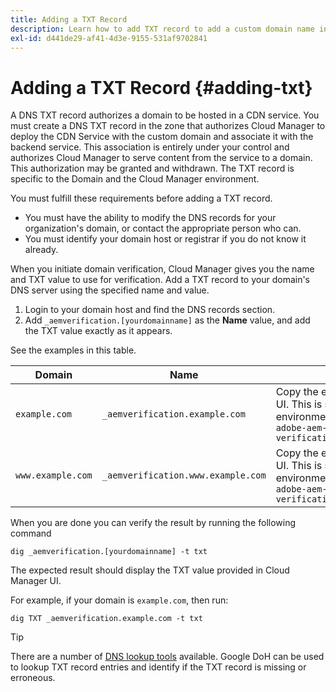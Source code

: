 ```yaml
---
title: Adding a TXT Record
description: Learn how to add TXT record to add a custom domain name in Cloud Manager.
exl-id: d441de29-af41-4d3e-9155-531af9702841
---
```

# Adding a TXT Record {#adding-txt}

A DNS TXT record authorizes a domain to be hosted in a CDN service. You must create a DNS TXT record in the zone that authorizes Cloud Manager to deploy the CDN Service with the custom domain and associate it with the backend service. This association is entirely under your control and authorizes Cloud Manager to serve content from the service to a domain. This authorization may be granted and withdrawn. The TXT record is specific to the Domain and the Cloud Manager environment.

You must fulfill these requirements before adding a TXT record.

* You must have the ability to modify the DNS records for your organization's domain, or contact the appropriate person who can.
* You must identify your domain host or registrar if you do not know it already.

When you initiate domain verification, Cloud Manager gives you the name and TXT value to use for verification. Add a TXT record to your domain's DNS server using the specified name and value.

1. Login to your domain host and find the DNS records section. 
1. Add `_aemverification.[yourdomainname]` as the **Name** value, and add the TXT value exactly as it appears.

See the examples in this table.

|Domain|Name|TXT Value|
|--- |--- |---|
|`example.com`|`_aemverification.example.com` |Copy the entire value displayed in Cloud Manager UI. This is specific to the domain and the environment. For example:<br>`adobe-aem-verification=example.com/[program]/[env]/..*`|
|`www.example.com`|`_aemverification.www.example.com` |Copy the entire value displayed in Cloud Manager UI. This is specific to the domain and the environment. For example:<br>`adobe-aem-verification=www.example.com/[program]/[env]/..*`|

When you are done you can verify the result by running the following command

```shell
dig _aemverification.[yourdomainname] -t txt
```

The expected result should display the TXT value provided in Cloud Manager UI.

For example, if your domain is `example.com`, then run:

```shell
dig TXT _aemverification.example.com -t txt
```

>[!TIP]
>
>There are a number of [DNS lookup tools](https://www.ultratools.com/tools/dnsLookup) available. Google DoH can be used to lookup TXT record entries and identify if the TXT record is missing or erroneous.
